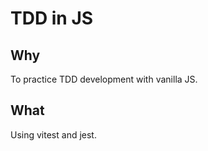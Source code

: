 # TDD in JS 

## Why
To practice TDD development with vanilla JS. 

## What 
Using vitest and jest. 



